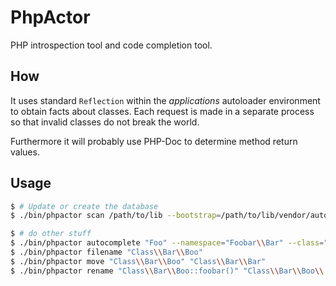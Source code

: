 PhpActor
========

PHP introspection tool and code completion tool.

How
---

It uses standard `Reflection` within the *applications* autoloader environment
to obtain facts about classes. Each request is made in a separate process so
that invalid classes do not break the world.

Furthermore it will probably use PHP-Doc to determine method return values.

Usage
-----

```bash
$ # Update or create the database
$ ./bin/phpactor scan /path/to/lib --bootstrap=/path/to/lib/vendor/autoload.php
```

```bash
$ # do other stuff
$ ./bin/phpactor autocomplete "Foo" --namespace="Foobar\\Bar" --class="MyClass"
$ ./bin/phpactor filename "Class\\Bar\\Boo"
$ ./bin/phpactor move "Class\\Bar\\Boo" "Class\\Bar\\Bar"
$ ./bin/phpactor rename "Class\\Bar\\Boo::foobar()" "Class\\Bar\\Boo\\::barfoo()"
````
